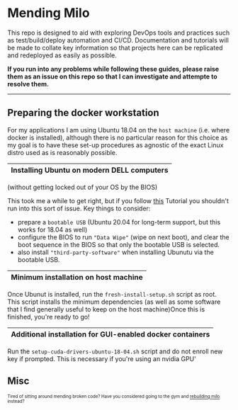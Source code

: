 # Mending Milo

This repo is designed to aid with exploring DevOps tools and practices such as test/build/deploy automation and CI/CD. Documentation and tutorials will be made to collate key information so that projects here can be replicated and redeployed as easily as possible.

**If you run into any problems while following these guides, please raise them as an issue on this repo so that I can investigate and attempte to resolve them.**
___


## Preparing the docker workstation
For my applications I am using Ubuntu 18.04 on the `host machine` (i.e. where docker is installed), although there is no particular reason for this choice as my goal is to have these set-up procedures as agnostic of the exact Linux distro used as is reasonably possible.


|Installing Ubuntu on modern DELL computers
|-
(without getting locked out of your OS by the BIOS)


This took me a while to get right, but if you follow [this](https://www.youtube.com/watch?v=n8VwTYU0Mec) Tutorial you shouldn't run into this sort of issue.
Key things to consider:
- prepare a `bootable USB` (Ubuntu 20.04 for long-term support, but this works for 18.04 as well)
- configure the BIOS to run `"Data Wipe"` (wipe on next boot), and clear the boot sequence in the BIOS so that only the bootable USB is selected.
- also install `"third-party-software"` when installing Ubunutu via the bootable USB.

|Minimum installation on host machine
|-
Once Ubunut is installed, run the `fresh-install-setup.sh` script as root. This script installs the minimum dependencies (as well as some software that I find generally useful to keep on the host machine)Once this is finished, you're ready to go! 

|Additional installation for GUI-enabled docker containers
|-
Run the `setup-cuda-drivers-ubuntu-18-04.sh` script and do not enroll new key if prompted. This is necessary if you're using an nvidia GPU'


## Misc
<sub><sup>
Tired of sitting around mending broken code?
Have you considered going to the gym and [rebuilding milo](https://www.goodreads.com/en/book/show/54303312-rebuilding-milo) instead? 
</sup></sub>